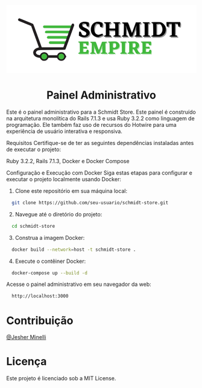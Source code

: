 ![Logo da Schmidt Store](app/assets/images/admin/logo.png)

<h1 style="text-align:center;">Painel Administrativo</h1>

Este é o painel administrativo para a Schmidt Store. Este painel é construído na arquitetura monolítica do Rails 7.1.3 e usa Ruby 3.2.2 como linguagem de programação. Ele também faz uso de recursos do Hotwire para uma experiência de usuário interativa e responsiva.

Requisitos
Certifique-se de ter as seguintes dependências instaladas antes de executar o projeto:

Ruby 3.2.2,
Rails 7.1.3,
Docker e Docker Compose

Configuração e Execução com Docker
Siga estas etapas para configurar e executar o projeto localmente usando Docker:

1. Clone este repositório em sua máquina local:

```bash
  git clone https://github.com/seu-usuario/schmidt-store.git
```
2. Navegue até o diretório do projeto:
  
```bash
  cd schmidt-store
```

3. Construa a imagem Docker:

```bash
  docker build --network=host -t schmidt-store .
```

4. Execute o contêiner Docker:

```bash
  docker-compose up --build -d
```

Acesse o painel administrativo em seu navegador da web:

```bash
  http://localhost:3000
```


# Contribuição
[@Jesher Minelli](https://github.com/jesherdevsk8)

# Licença
Este projeto é licenciado sob a MIT License.

